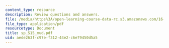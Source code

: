 ```yaml
---
content_type: resource
description: Review questions and answers.
file: /media/https%3A/open-learning-course-data-rc.s3.amazonaws.com/16-01-unified-engineering-i-ii-iii-iv-fall-2005-spring-2006/aede263fc97ef31244e2c6e79450d5a5_sp_S15_mud.pdf
file_type: application/pdf
resourcetype: Document
title: sp_S15_mud.pdf
uid: aede263f-c97e-f312-44e2-c6e79450d5a5
---
```

